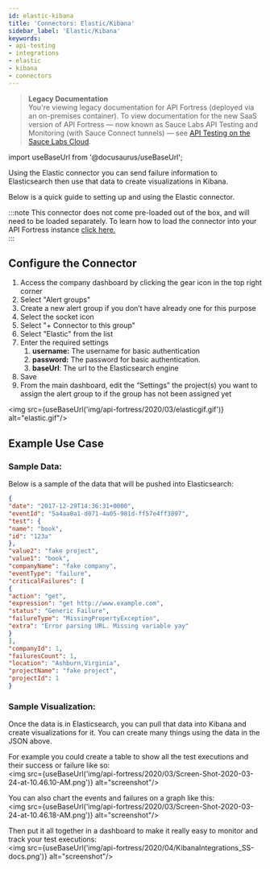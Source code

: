 ```yaml
---
id: elastic-kibana
title: 'Connectors: Elastic/Kibana'
sidebar_label: 'Elastic/Kibana'
keywords:
- api-testing
- integrations
- elastic
- kibana
- connectors
---
```


<head>
  <meta name="robots" content="noindex" />
</head>

> **Legacy Documentation**<br/>You're viewing legacy documentation for API Fortress (deployed via an on-premises container). To view documentation for the new SaaS version of API Fortress &#8212; now known as Sauce Labs API Testing and Monitoring (with Sauce Connect tunnels) &#8212; see [API Testing on the Sauce Labs Cloud](/api-testing/).

import useBaseUrl from '@docusaurus/useBaseUrl';

Using the Elastic connector you can send failure information to Elasticsearch then use that data to create visualizations in Kibana.

Below is a quick guide to setting up and using the Elastic connector.

:::note
This connector does not come pre-loaded out of the box, and will need to be loaded separately. To learn how to load the connector into your API Fortress instance [click here.](/api-testing/on-prem/integrations/add-new-connector)  
:::

## Configure the Connector

1. Access the company dashboard by clicking the gear icon in the top right corner
2. Select "Alert groups"
3. Create a new alert group if you don’t have already one for this purpose
4. Select the socket icon
5. Select "+ Connector to this group"
6. Select "Elastic" from the list
7. Enter the required settings
   1. **username:** The username for basic authentication
   2. **password:** The password for basic authentication.
   3. **baseUrl**: The url to the Elasticsearch engine
8. Save
9. From the main dashboard, edit the “Settings” the project(s) you want to assign the alert group to if the group has not been assigned yet

<img src={useBaseUrl('img/api-fortress/2020/03/elasticgif.gif')} alt="elastic.gif"/>

## Example Use Case

### Sample Data:

Below is a sample of the data that will be pushed into Elasticsearch:

```json
{
"date": "2017-12-29T14:36:31+0000",
"eventId": "5a4aa0a1-d071-4a05-981d-ff57e4ff3897",
"test": {
"name": "book",
"id": "123a"
},
"value2": "fake project",
"value1": "book",
"companyName": "fake company",
"eventType": "failure",
"criticalFailures": [
{
"action": "get",
"expression": "get http://www.example.com",
"status": "Generic Failure",
"failureType": "MissingPropertyException",
"extra": "Error parsing URL. Missing variable yay"
}
],
"companyId": 1,
"failuresCount": 1,
"location": "Ashburn,Virginia",
"projectName": "fake project",
"projectId": 1
}
```

### Sample Visualization:

Once the data is in Elasticsearch, you can pull that data into Kibana and create visualizations for it. You can create many things using the data in the JSON above.

For example you could create a table to show all the test executions and their success or failure like so:  
<img src={useBaseUrl('img/api-fortress/2020/03/Screen-Shot-2020-03-24-at-10.46.10-AM.png')} alt="screenshot"/>

You can also chart the events and failures on a graph like this:  
<img src={useBaseUrl('img/api-fortress/2020/03/Screen-Shot-2020-03-24-at-10.46.18-AM.png')} alt="screenshot"/>

Then put it all together in a dashboard to make it really easy to monitor and track your test executions:  
<img src={useBaseUrl('img/api-fortress/2020/04/KibanaIntegrations_SS-docs.png')} alt="screenshot"/>

